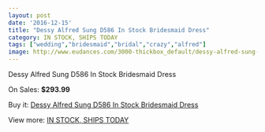 ```yaml
---
layout: post
date: '2016-12-15'
title: "Dessy Alfred Sung D586 In Stock Bridesmaid Dress"
category: IN STOCK, SHIPS TODAY
tags: ["wedding","bridesmaid","bridal","crazy","alfred"]
image: http://www.eudances.com/3000-thickbox_default/dessy-alfred-sung-d586-in-stock-bridesmaid-dress.jpg
---
```

Dessy Alfred Sung D586 In Stock Bridesmaid Dress

On Sales: **$293.99**
<a href="https://www.eudances.com/en/in-stock-ships-today/1040-dessy-alfred-sung-d586-in-stock-bridesmaid-dress.html"><amp-img layout="responsive" width="600" height="600" src="//www.eudances.com/3000-thickbox_default/dessy-alfred-sung-d586-in-stock-bridesmaid-dress.jpg" alt="Dessy Alfred Sung D586 In Stock Bridesmaid Dress 0" /></a>
<a href="https://www.eudances.com/en/in-stock-ships-today/1040-dessy-alfred-sung-d586-in-stock-bridesmaid-dress.html"><amp-img layout="responsive" width="600" height="600" src="//www.eudances.com/3005-thickbox_default/dessy-alfred-sung-d586-in-stock-bridesmaid-dress.jpg" alt="Dessy Alfred Sung D586 In Stock Bridesmaid Dress 1" /></a>
<a href="https://www.eudances.com/en/in-stock-ships-today/1040-dessy-alfred-sung-d586-in-stock-bridesmaid-dress.html"><amp-img layout="responsive" width="600" height="600" src="//www.eudances.com/3004-thickbox_default/dessy-alfred-sung-d586-in-stock-bridesmaid-dress.jpg" alt="Dessy Alfred Sung D586 In Stock Bridesmaid Dress 2" /></a>
<a href="https://www.eudances.com/en/in-stock-ships-today/1040-dessy-alfred-sung-d586-in-stock-bridesmaid-dress.html"><amp-img layout="responsive" width="600" height="600" src="//www.eudances.com/3003-thickbox_default/dessy-alfred-sung-d586-in-stock-bridesmaid-dress.jpg" alt="Dessy Alfred Sung D586 In Stock Bridesmaid Dress 3" /></a>
<a href="https://www.eudances.com/en/in-stock-ships-today/1040-dessy-alfred-sung-d586-in-stock-bridesmaid-dress.html"><amp-img layout="responsive" width="600" height="600" src="//www.eudances.com/3002-thickbox_default/dessy-alfred-sung-d586-in-stock-bridesmaid-dress.jpg" alt="Dessy Alfred Sung D586 In Stock Bridesmaid Dress 4" /></a>
<a href="https://www.eudances.com/en/in-stock-ships-today/1040-dessy-alfred-sung-d586-in-stock-bridesmaid-dress.html"><amp-img layout="responsive" width="600" height="600" src="//www.eudances.com/3001-thickbox_default/dessy-alfred-sung-d586-in-stock-bridesmaid-dress.jpg" alt="Dessy Alfred Sung D586 In Stock Bridesmaid Dress 5" /></a>

Buy it: [Dessy Alfred Sung D586 In Stock Bridesmaid Dress](https://www.eudances.com/en/in-stock-ships-today/1040-dessy-alfred-sung-d586-in-stock-bridesmaid-dress.html "Dessy Alfred Sung D586 In Stock Bridesmaid Dress")

View more: [IN STOCK, SHIPS TODAY](https://www.eudances.com/en/5-in-stock-ships-today "IN STOCK, SHIPS TODAY")